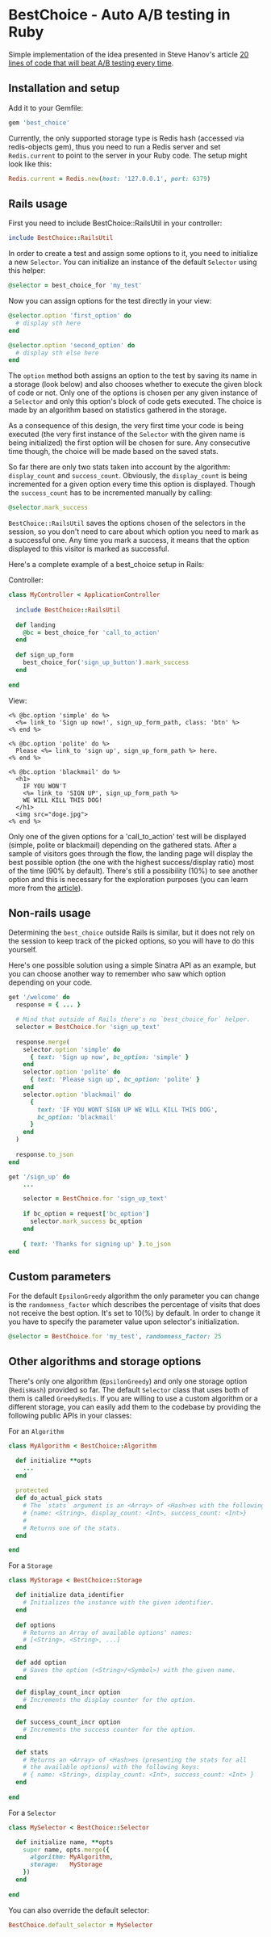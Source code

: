 BestChoice - Auto A/B testing in Ruby
===

Simple implementation of the idea presented in Steve Hanov's article [20 lines of code that will beat A/B testing every time][1].


  [1]: http://stevehanov.ca/blog/index.php?id=132
  
Installation and setup
----
Add it to your Gemfile:
```ruby
gem 'best_choice'
```

Currently, the only supported storage type is Redis hash (accessed via redis-objects gem), thus you need to run a Redis server and set `Redis.current` to point to the server in your Ruby code. The setup might look like this:
```ruby
Redis.current = Redis.new(host: '127.0.0.1', port: 6379)
```

Rails usage
----
First you need to include BestChoice::RailsUtil in your controller:

```ruby
include BestChoice::RailsUtil
```

In order to create a test and assign some options to it, you need to initialize a new `Selector`. You can initialize an instance of the default `Selector` using this helper:

```ruby
@selector = best_choice_for 'my_test'
```

Now you can assign options for the test directly in your view:

```ruby
@selector.option 'first_option' do
  # display sth here
end

@selector.option 'second_option' do
  # display sth else here
end
```

The `option` method both assigns an option to the test by saving its name in a storage (look below) and also chooses whether to execute the given block of code or not. Only one of the options is chosen per any given instance of a `Selector` and only this option's block of code gets executed. The choice is made by an algorithm based on statistics gathered in the storage. 

As a consequence of this design, the very first time your code is being executed (the very first instance of the `Selector` with the given name is being initialized) the first option will be chosen for sure. Any consecutive time though, the choice will be made based on the saved stats.

So far there are only two stats taken into account by the algorithm: `display_count` and `success_count`. Obviously, the `display_count` is being incremented for a given option every time this option is displayed. Though the `success_count` has to be incremented manually by calling:

```ruby
@selector.mark_success
```

`BestChoice::RailsUtil` saves the options chosen of the selectors in the session, so you don't need to care about which option you need to mark as a successful one. Any time you mark a success, it means that the option displayed to this visitor is marked as successful.

Here's a complete example of a best_choice setup in Rails:

Controller:
```ruby
class MyController < ApplicationController
  
  include BestChoice::RailsUtil
  
  def landing
    @bc = best_choice_for 'call_to_action'
  end
  
  def sign_up_form
    best_choice_for('sign_up_button').mark_success
  end
  
end
```

View:
```erb
<% @bc.option 'simple' do %>
  <%= link_to 'Sign up now!', sign_up_form_path, class: 'btn' %>
<% end %>

<% @bc.option 'polite' do %>
  Please <%= link_to 'sign up', sign_up_form_path %> here.
<% end %>

<% @bc.option 'blackmail' do %>
  <h1>
    IF YOU WON'T
    <%= link_to 'SIGN UP', sign_up_form_path %> 
    WE WILL KILL THIS DOG!
  </h1>
  <img src="doge.jpg">
<% end %>
```

Only one of the given options for a 'call_to_action' test will be displayed (simple, polite or blackmail) depending on the gathered stats. After a sample of visitors goes through the flow, the landing page will display the best possible option (the one with the highest success/display ratio) most of the time (90% by default). There's still a possibility (10%) to see another option and this is necessary for the exploration purposes (you can learn more from the [article][1]).


Non-rails usage
----

Determining the `best_choice` outside Rails is similar, but it does not rely on the session to keep track of the picked options, so you will have to do this yourself.

Here's one possible solution using a simple Sinatra API as an example, but you can choose another way to remember who saw which option depending on your code.

```ruby
get '/welcome' do
  response = { ... }

  # Mind that outside of Rails there's no `best_choice_for` helper.
  selector = BestChoice.for 'sign_up_text'
  
  response.merge(
    selector.option 'simple' do
      { text: 'Sign up now', bc_option: 'simple' }
    end
    selector.option 'polite' do
      { text: 'Please sign up', bc_option: 'polite' }
    end
    selector.option 'blackmail' do
      {
        text: 'IF YOU WONT SIGN UP WE WILL KILL THIS DOG', 
        bc_option: 'blackmail'
      }
    end
  )
  
  response.to_json
end

get '/sign_up' do
    ...

    selector = BestChoice.for 'sign_up_text'
    
    if bc_option = request['bc_option']
      selector.mark_success bc_option
    end
    
    { text: 'Thanks for signing up' }.to_json
end
```

Custom parameters
----

For the default `EpsilonGreedy` algorithm the only parameter you can change is the `randomness_factor` which describes the percentage of visits that does not receive the best option. It's set to 10(%) by default. In order to change it you have to specify the parameter value upon selector's initialization.

```ruby
@selector = BestChoice.for 'my_test', randomness_factor: 25
```

Other algorithms and storage options
----

There's only one algorithm (`EpsilonGreedy`) and only one storage option (`RedisHash`) provided so far. The default `Selector` class that uses both of them is called `GreedyRedis`. If you are willing to use a custom algorithm or a different storage, you can easily add them to the codebase by providing the following public APIs in your classes:

For an `Algorithm`
```ruby
class MyAlgorithm < BestChoice::Algorithm

  def initialize **opts
    ...
  end
  
  protected
  def do_actual_pick stats
    # The `stats` argument is an <Array> of <Hash>es with the following keys:
    # {name: <String>, display_count: <Int>, success_count: <Int>}
    #
    # Returns one of the stats.
  end

end
```

For a `Storage`
```ruby
class MyStorage < BestChoice::Storage

  def initialize data_identifier
    # Initializes the instance with the given identifier.
  end
  
  def options
    # Returns an Array of available options' names:
    # [<String>, <String>, ...]
  end
  
  def add option
    # Saves the option (<String>/<Symbol>) with the given name.
  end

  def display_count_incr option
    # Increments the display counter for the option.
  end
  
  def success_count_incr option
    # Increments the success counter for the option.
  end
  
  def stats
    # Returns an <Array> of <Hash>es (presenting the stats for all 
    # the available options) with the following keys:
    # { name: <String>, display_count: <Int>, success_count: <Int> }
  end
  
end
```

For a `Selector`
```ruby
class MySelector < BestChoice::Selector

  def initialize name, **opts
    super name, opts.merge({
      algorithm: MyAlgorithm,
      storage:   MyStorage
    })
  end
  
end
```

You can also override the default selector:
```ruby
BestChoice.default_selector = MySelector
```
